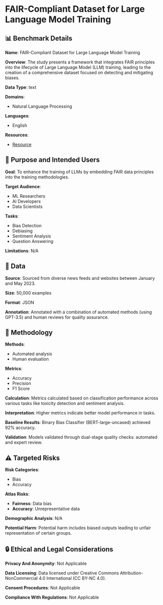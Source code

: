 # FAIR-Compliant Dataset for Large Language Model Training

## 📊 Benchmark Details

**Name**: FAIR-Compliant Dataset for Large Language Model Training

**Overview**: The study presents a framework that integrates FAIR principles into the lifecycle of Large Language Model (LLM) training, leading to the creation of a comprehensive dataset focused on detecting and mitigating biases.

**Data Type**: text

**Domains**:
- Natural Language Processing

**Languages**:
- English

**Resources**:
- [Resource](https://huggingface.co/collections/newsmediabias/biasscan-659d681ed7a5bc9d98cde11b)

## 🎯 Purpose and Intended Users

**Goal**: To enhance the training of LLMs by embedding FAIR data principles into the training methodologies.

**Target Audience**:
- ML Researchers
- AI Developers
- Data Scientists

**Tasks**:
- Bias Detection
- Debiasing
- Sentiment Analysis
- Question Answering

**Limitations**: N/A

## 💾 Data

**Source**: Sourced from diverse news feeds and websites between January and May 2023.

**Size**: 50,000 examples

**Format**: JSON

**Annotation**: Annotated with a combination of automated methods (using GPT-3.5) and human reviews for quality assurance.

## 🔬 Methodology

**Methods**:
- Automated analysis
- Human evaluation

**Metrics**:
- Accuracy
- Precision
- F1 Score

**Calculation**: Metrics calculated based on classification performance across various tasks like toxicity detection and sentiment analysis.

**Interpretation**: Higher metrics indicate better model performance in tasks.

**Baseline Results**: Binary Bias Classifier (BERT-large-uncased) achieved 92% accuracy.

**Validation**: Models validated through dual-stage quality checks: automated and expert review.

## ⚠️ Targeted Risks

**Risk Categories**:
- Bias
- Accuracy

**Atlas Risks**:
- **Fairness**: Data bias
- **Accuracy**: Unrepresentative data

**Demographic Analysis**: N/A

**Potential Harm**: Potential harm includes biased outputs leading to unfair representation of certain groups.

## 🔒 Ethical and Legal Considerations

**Privacy And Anonymity**: Not Applicable

**Data Licensing**: Data licensed under Creative Commons Attribution-NonCommercial 4.0 International (CC BY-NC 4.0).

**Consent Procedures**: Not Applicable

**Compliance With Regulations**: Not Applicable
